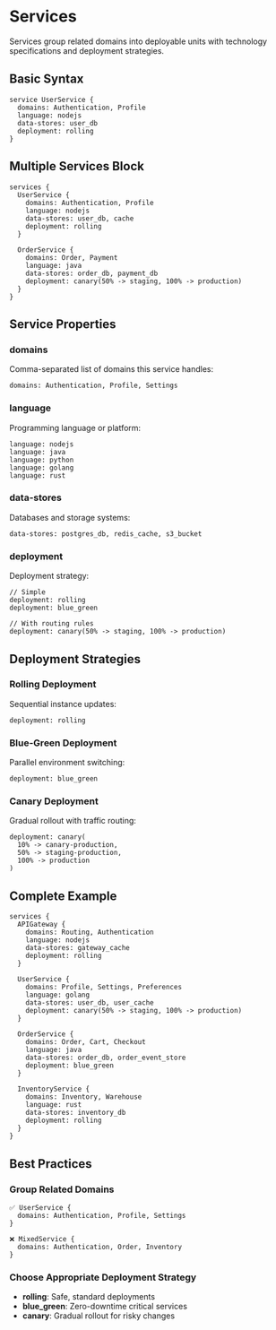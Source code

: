 # Services

Services group related domains into deployable units with technology specifications and deployment strategies.

## Basic Syntax

```craft
service UserService {
  domains: Authentication, Profile
  language: nodejs
  data-stores: user_db
  deployment: rolling
}
```

## Multiple Services Block

```craft
services {
  UserService {
    domains: Authentication, Profile
    language: nodejs
    data-stores: user_db, cache
    deployment: rolling
  }

  OrderService {
    domains: Order, Payment
    language: java
    data-stores: order_db, payment_db
    deployment: canary(50% -> staging, 100% -> production)
  }
}
```

## Service Properties

### domains
Comma-separated list of domains this service handles:

```craft
domains: Authentication, Profile, Settings
```

### language
Programming language or platform:

```craft
language: nodejs
language: java
language: python
language: golang
language: rust
```

### data-stores
Databases and storage systems:

```craft
data-stores: postgres_db, redis_cache, s3_bucket
```

### deployment
Deployment strategy:

```craft
// Simple
deployment: rolling
deployment: blue_green

// With routing rules
deployment: canary(50% -> staging, 100% -> production)
```

## Deployment Strategies

### Rolling Deployment
Sequential instance updates:

```craft
deployment: rolling
```

### Blue-Green Deployment
Parallel environment switching:

```craft
deployment: blue_green
```

### Canary Deployment
Gradual rollout with traffic routing:

```craft
deployment: canary(
  10% -> canary-production,
  50% -> staging-production,
  100% -> production
)
```

## Complete Example

```craft
services {
  APIGateway {
    domains: Routing, Authentication
    language: nodejs
    data-stores: gateway_cache
    deployment: rolling
  }

  UserService {
    domains: Profile, Settings, Preferences
    language: golang
    data-stores: user_db, user_cache
    deployment: canary(50% -> staging, 100% -> production)
  }

  OrderService {
    domains: Order, Cart, Checkout
    language: java
    data-stores: order_db, order_event_store
    deployment: blue_green
  }

  InventoryService {
    domains: Inventory, Warehouse
    language: rust
    data-stores: inventory_db
    deployment: rolling
  }
}
```

## Best Practices

### Group Related Domains
```craft
✅ UserService {
  domains: Authentication, Profile, Settings
}

❌ MixedService {
  domains: Authentication, Order, Inventory
}
```

### Choose Appropriate Deployment Strategy
- **rolling**: Safe, standard deployments
- **blue_green**: Zero-downtime critical services
- **canary**: Gradual rollout for risky changes

